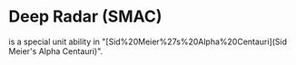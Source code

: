 # Deep Radar (SMAC)

 is a special unit ability in "[Sid%20Meier%27s%20Alpha%20Centauri](Sid Meier's Alpha Centauri)".
